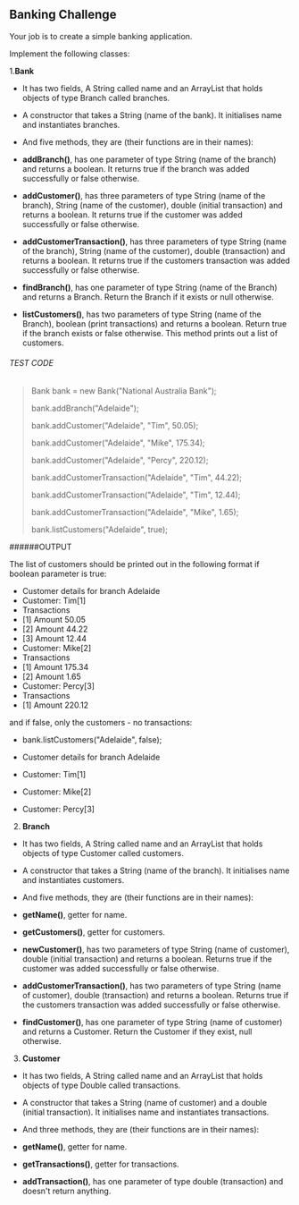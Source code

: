 ## Banking Challenge

Your job is to create a simple banking application.

Implement the following classes:

1.**Bank**

- It has two fields, A String called name and an ArrayList that holds objects of type Branch called branches.

- A constructor that takes a String (name of the bank). It initialises name and instantiates branches.

- And five methods, they are (their functions are in their names):

- **addBranch()**, has one parameter of type String (name of the branch) and returns a boolean. It returns true if the branch was added successfully or false otherwise.

- **addCustomer()**, has three parameters of type String (name of the branch), String (name of the customer), double (initial transaction) and returns a boolean. It returns true if the customer was added successfully or false otherwise.

- **addCustomerTransaction()**, has three parameters of type String (name of the branch), String (name of the customer), double (transaction) and returns a boolean. It returns true if the customers transaction was added successfully or false otherwise.

- **findBranch()**, has one parameter of type String (name of the Branch) and returns a Branch. Return the Branch if it exists or null otherwise.

- **listCustomers()**, has two parameters of type String (name of the Branch), boolean (print transactions) and returns a boolean. Return true if the branch exists or false otherwise. This method prints out a list of customers.

###### TEST CODE

> Bank bank = new Bank("National Australia Bank");
>
> bank.addBranch("Adelaide");
>
> bank.addCustomer("Adelaide", "Tim", 50.05);
> 
> bank.addCustomer("Adelaide", "Mike", 175.34);
> 
> bank.addCustomer("Adelaide", "Percy", 220.12);
>
> bank.addCustomerTransaction("Adelaide", "Tim", 44.22);
> 
> bank.addCustomerTransaction("Adelaide", "Tim", 12.44);
> 
> bank.addCustomerTransaction("Adelaide", "Mike", 1.65);
>
> bank.listCustomers("Adelaide", true);

######OUTPUT

The list of customers should be printed out in the following format if boolean parameter is true:

- Customer details for branch Adelaide
- Customer: Tim[1]
- Transactions
- [1]  Amount 50.05
- [2]  Amount 44.22
- [3]  Amount 12.44
- Customer: Mike[2]
- Transactions
- [1]  Amount 175.34
- [2]  Amount 1.65
- Customer: Percy[3]
- Transactions
- [1]  Amount 220.12

and if false, only the customers - no transactions:

- bank.listCustomers("Adelaide", false);

- Customer details for branch Adelaide
- Customer: Tim[1]
- Customer: Mike[2]
- Customer: Percy[3]

2. **Branch**

- It has two fields, A String called name and an ArrayList that holds objects of type Customer called customers.

- A constructor that takes a String (name of the branch). It initialises name and instantiates customers.

- And five methods, they are (their functions are in their names):

- **getName()**, getter for name.

- **getCustomers()**, getter for customers.

- **newCustomer()**, has two parameters of type String (name of customer), double (initial transaction) and returns a boolean. Returns true if the customer was added successfully or false otherwise.

- **addCustomerTransaction()**, has two parameters of type String (name of customer), double (transaction) and returns a boolean. Returns true if the customers transaction was added successfully or false otherwise.

- **findCustomer()**, has one parameter of type String (name of customer) and returns a Customer. Return the Customer if they exist, null otherwise.

3. **Customer**

- It has two fields, A String called name and an ArrayList that holds objects of type Double called transactions.

- A constructor that takes a String (name of customer) and a double (initial transaction). It initialises name and instantiates transactions.

- And three methods, they are (their functions are in their names):

- **getName()**, getter for name.

- **getTransactions()**, getter for transactions.

- **addTransaction()**, has one parameter of type double (transaction) and doesn't return anything.